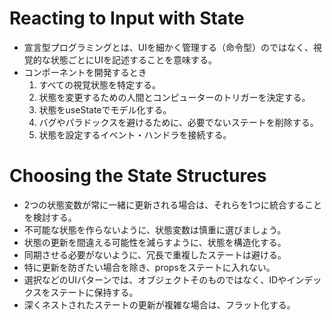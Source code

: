 # Reacting to Input with State
- 宣言型プログラミングとは、UIを細かく管理する（命令型）のではなく、視覚的な状態ごとにUIを記述することを意味する。
- コンポーネントを開発するとき
  1. すべての視覚状態を特定する。
  1. 状態を変更するための人間とコンピューターのトリガーを決定する。
  1. 状態をuseStateでモデル化する。
  1. バグやパラドックスを避けるために、必要でないステートを削除する。
  1. 状態を設定するイベント・ハンドラを接続する。
# Choosing the State Structures
- 2つの状態変数が常に一緒に更新される場合は、それらを1つに統合することを検討する。
- 不可能な状態を作らないように、状態変数は慎重に選びましょう。
- 状態の更新を間違える可能性を減らすように、状態を構造化する。
- 同期させる必要がないように、冗長で重複したステートは避ける。
- 特に更新を防ぎたい場合を除き、propsをステートに入れない。
- 選択などのUIパターンでは、オブジェクトそのものではなく、IDやインデックスをステートに保持する。
- 深くネストされたステートの更新が複雑な場合は、フラット化する。